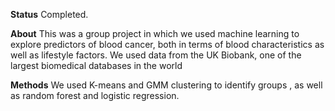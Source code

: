 **Status**
Completed.

**About**
This was a group project in which we used machine learning to explore predictors of blood cancer, both in terms of blood characteristics as well as lifestyle factors. We used data from the UK Biobank, one of the largest biomedical databases in the world

**Methods**
We used K-means and GMM clustering to identify groups , as well as random forest and logistic regression.
